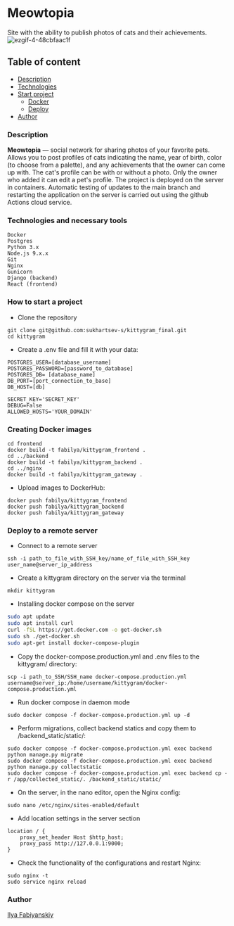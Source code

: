 # Meowtopia
Site with the ability to publish photos of cats and their achievements.
![ezgif-4-48cbfaac1f](https://github.com/fabilya/bs4_parser_pep/assets/105780672/952addb9-56c8-433d-9733-a4b395155d4a)
## Table of content
- [Description](#description)
- [Technologies](#technologies-and-necessary-tools)
- [Start project](#how-to-start-a-project)
  - [Docker](#creating-docker-images)
  - [Deploy](#deploy-to-a-remote-server)
- [Author](#author)

### Description
<b>Meowtopia</b> — social network for sharing photos of your favorite pets. Allows you to post profiles of cats indicating the name, year of birth, color (to choose from a palette), and any achievements that the owner can come up with. The cat's profile can be with or without a photo. Only the owner who added it can edit a pet's profile. The project is deployed on the server in containers. Automatic testing of updates to the main branch and restarting the application on the server is carried out using the github Actions cloud service.

### Technologies and necessary tools

```
Docker
Postgres
Python 3.x
Node.js 9.x.x
Git
Nginx
Gunicorn
Django (backend)
React (frontend)
```

### How to start a project
* Clone the repository
```
git clone git@github.com:sukhartsev-s/kittygram_final.git
cd kittygram
```
* Create a .env file and fill it with your data:
```
POSTGRES_USER=[database_username]
POSTGRES_PASSWORD=[password_to_database]
POSTGRES_DB= [database_name]
DB_PORT=[port_connection_to_base]
DB_HOST=[db]
```
```
SECRET_KEY='SECRET_KEY'
DEBUG=False
ALLOWED_HOSTS='YOUR_DOMAIN'
```

### Creating Docker images
```
cd frontend
docker build -t fabilya/kittygram_frontend .
cd ../backend
docker build -t fabilya/kittygram_backend .
cd ../nginx
docker build -t fabilya/kittygram_gateway .
```
* Upload images to DockerHub:
```
docker push fabilya/kittygram_frontend
docker push fabilya/kittygram_backend
docker push fabilya/kittygram_gateway
```

### Deploy to a remote server
* Connect to a remote server

`ssh -i path_to_file_with_SSH_key/name_of_file_with_SSH_key user_name@server_ip_address`
* Create a kittygram directory on the server via the terminal

`mkdir kittygram`

* Installing docker compose on the server
```Bash
sudo apt update
sudo apt install curl
curl -fSL https://get.docker.com -o get-docker.sh
sudo sh ./get-docker.sh
sudo apt-get install docker-compose-plugin
```

* Copy the docker-compose.production.yml and .env files to the kittygram/ directory:

```
scp -i path_to_SSH/SSH_name docker-compose.production.yml username@server_ip:/home/username/kittygram/docker-compose.production.yml
```

* Run docker compose in daemon mode

`sudo docker compose -f docker-compose.production.yml up -d`

* Perform migrations, collect backend statics and copy them to /backend_static/static/:
```
sudo docker compose -f docker-compose.production.yml exec backend python manage.py migrate
sudo docker compose -f docker-compose.production.yml exec backend python manage.py collectstatic
sudo docker compose -f docker-compose.production.yml exec backend cp -r /app/collected_static/. /backend_static/static/
```

* On the server, in the nano editor, open the Nginx config:

`sudo nano /etc/nginx/sites-enabled/default`

* Add location settings in the server section

```
location / {
    proxy_set_header Host $http_host;
    proxy_pass http://127.0.0.1:9000;
}
```

* Check the functionality of the configurations and restart Nginx:
```
sudo nginx -t
sudo service nginx reload
```

### Author
[Ilya Fabiyanskiy](http://github.com/fabilya)
